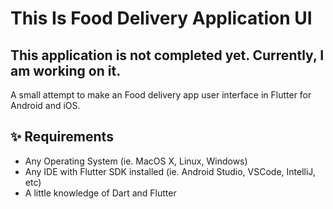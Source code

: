 # This Is Food Delivery Application UI

## This application is not completed yet. Currently, I am working on it. 
A small attempt to make an Food delivery app user interface in Flutter for Android and iOS.

## ✨ Requirements
* Any Operating System (ie. MacOS X, Linux, Windows)
* Any IDE with Flutter SDK installed (ie.  Android Studio, VSCode, IntelliJ, etc)
* A little knowledge of Dart and Flutter


